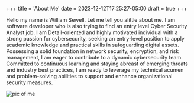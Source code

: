 +++
title = 'About Me'
date = 2023-12-12T17:25:27-05:00
draft = true
+++

Hello my name is William Sewell.  Let me tell you alittle about me.  I am software developer who is also trying to find an entry level Cyber Security Analyst job. I am Detail-oriented and highly motivated individual with a strong passion for cybersecurity, seeking an entry-level position to apply academic knowledge and practical skills in safeguarding digital assets. Possessing a solid foundation in network security, encryption, and risk management, I am eager to contribute to a dynamic cybersecurity team. Committed to continuous learning and staying abreast of emerging threats and industry best practices, I am ready to leverage my technical acumen and problem-solving abilities to support and enhance organizational security measures.

![pic of me]("themes/hugo-whisper-theme/img/will_1.jpg")
